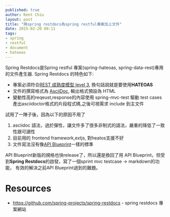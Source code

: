 ```yaml
---
published: true
author: Kent Chiu
layout: post
title: "用spring restdocs為spring restful專案加上文件"
date: 2015-02-20 09:11
tags: 
- spring
- restful
- document
- hateoas
---
```




Spring Restdocs是Spring restful 專案(spring-hateoas, spring-data-rest)專用的文件產生器.
Spring Restdocs 的特色如下:


- 專案必須符合[REST 成熟度模型 level 3](http://martinfowler.com/articles/richardsonMaturityModel.html), 換句話說就是要使用**HATEOAS**
- 文件的撰寫格式為 [AsciiDoc](http://asciidoctor.org/docs/what-is-asciidoc/), 輸出格式預設為 HTML
- 變動性高的reqeust,response的內容使用 spring-mvc-test 驅動 test cases 產出asciidoctor格式的片段程式碼,之後可視需求 include 到主文件
 

試用了一陣子後，因為以下的原因不用了

1. asciidoc 語法，過於彈性，讓文件多了很多非制式的語法，嚴重的降低了一致性跟可讀性
2. 目前用的 frontend framework,extjs, 對heatos支援不好
3. 文件寫法沒有像[API Blueprint](https://apiblueprint.org/)一樣的標準

API Blueprint新版的規格也快release了，所以還是換回了用 API Blueprint，但受到**Spring Restdocs**的啟發，寫了一個sprint mvc testcase -> markdown的功能，
有效的解決之前API Blueprint過到的難題。

# Resources
- <https://github.com/spring-projects/spring-restdocs> - spring restdocs 專案網站

